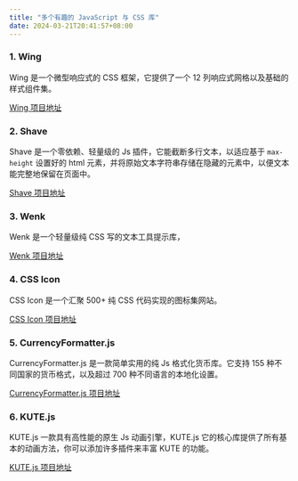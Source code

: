 ```yaml
---
title: "多个有趣的 JavaScript 与 CSS 库"
date: 2024-03-21T20:41:57+08:00
---
```


### 1. Wing

Wing 是一个微型响应式的 CSS 框架，它提供了一个 12 列响应式网格以及基础的样式组件集。

[Wing 项目地址](https://kbrsh.github.io/wing/)

### 2. Shave

Shave 是一个零依赖、轻量级的 Js 插件，它能截断多行文本，以适应基于 `max-height` 设置好的 html 元素，并将原始文本字符串存储在隐藏的元素中，以便文本能完整地保留在页面中。

[Shave 项目地址](https://dollarshaveclub.github.io/shave/)

### 3. Wenk

Wenk 是一个轻量级纯 CSS 写的文本工具提示库，

[Wenk 项目地址](https://tiaanduplessis.github.io/wenk/)

### 4. CSS Icon

CSS Icon 是一个汇聚 500+ 纯 CSS 代码实现的图标集网站。

[CSS Icon 项目地址](https://cssicon.space/)

### 5. CurrencyFormatter.js

CurrencyFormatter.js 是一款简单实用的纯 Js 格式化货币库。它支持 155 种不同国家的货币格式，以及超过 700 种不同语言的本地化设置。

[CurrencyFormatter.js 项目地址](https://osrec.github.io/currencyFormatter.js/)

### 6. KUTE.js

KUTE.js 一款具有高性能的原生 Js 动画引擎，KUTE.js 它的核心库提供了所有基本的动画方法，你可以添加许多插件来丰富 KUTE 的功能。

[KUTE.js 项目地址](https://thednp.github.io/kute.js/)